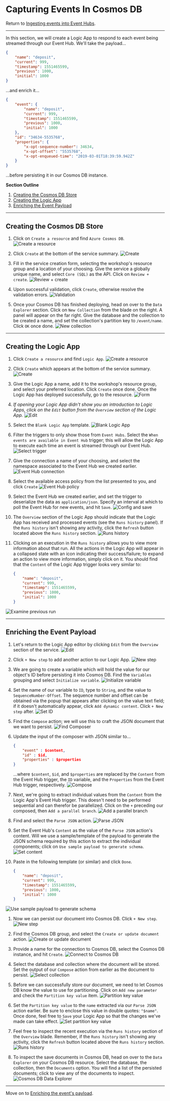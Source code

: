 # Capturing Events In Cosmos DB
Return to [Ingesting events into Event Hubs](EventHubs.md).



---



In this section, we will create a Logic App to respond to each event being streamed through our Event Hub. We'll take the payload...
```json
{
    "name": "deposit",
    "current": 999,
    "timestamp": 1551465599,
    "previous": 1000,
    "initial": 1000
}
```
...and enrich it...
```json
{
    "event": {
        "name": "deposit",
        "current": 999,
        "timestamp": 1551465599,
        "previous": 1000,
        "initial": 1000
    },
    "id": "34634-5535768",
    "properties": {
        "x-opt-sequence-number": 34634,
        "x-opt-offset": "5535768",
        "x-opt-enqueued-time": "2019-03-01T18:39:59.942Z"
    }
}
```
...before persisting it in our Cosmos DB instance.

**Section Outline**
1. [Creating the Cosmos DB Store](#creating-the-cosmos-db-store)
1. [Creating the Logic App](#creating-the-logic-app)
1. [Enriching the Event Payload](#enriching-the-event-payload)



---



## Creating the Cosmos DB Store

1. Click on `Create a resource` and find `Azure Cosmos DB`.
  ![Create a resource](LogicApps/Cosmos/1.png)

1. Click `Create` at the bottom of the service summary.
  ![Create](LogicApps/Cosmos/2.png)

1. Fill in the service creation form, selecting the workshop's resource group and a location of your choosing. Give the service a globally unique name, and select `Core (SQL)` as the API. Click on `Review + create`.
  ![Review + create](LogicApps/Cosmos/3.png)

1. Upon successful validation, click `Create`, otherwise resolve the validation errors.
  ![Validation](LogicApps/Cosmos/4.png)

1. Once your Cosmos DB has finished deploying, head on over to the `Data Explorer` section. Click on `New Collection` from the blade on the right. A panel will appear on the far right. Give the database and the collection to be created a name, and set the collection's partition key to `/event/name`. Click `OK` once done.
  ![New collection](LogicApps/Cosmos/5.png)



---



## Creating the Logic App

1. Click `Create a resource` and find `Logic App`.
  ![Create a resource](LogicApps/Logic/1.png)

1. Click `Create` which appears at the bottom of the service summary.
  ![Create](LogicApps/Logic/2.png)

1. Give the Logic App a name, add it to the workshop's resource group, and select your preferred location. Click `Create` once done. Once the Logic App has deployed successfully, go to the resource.
  ![Form](LogicApps/Logic/3.png)

1. *If opening your Logic App didn't show you an introduction to Logic Apps, click on the `Edit` button from the `Overview` section of the Logic App.*
  ![Edit](LogicApps/Logic/4.png)

1. Select the `Blank Logic App` template.
  ![Blank Logic App](LogicApps/Logic/5.png)

1. Filter the triggers to only show those from `Event Hubs`. Select the `When events are available in Event Hub` trigger; this will allow the Logic App to execute each time an event is streamed through our Event Hub.
  ![Select trigger](LogicApps/Logic/6.png)

1. Give the connection a name of your choosing, and select the namespace associated to the Event Hub we created earlier.
  ![Event Hub connection](LogicApps/Logic/7.png)

1. Select the available access policy from the list presented to you, and click `Create`
  ![Event Hub policy](LogicApps/Logic/8.png)

1. Select the Event Hub we created earlier, and set the trigger to deserialize the data as `application/json`. Specify an interval at which to poll the Event Hub for new events, and hit `Save`.
  ![Config and save](LogicApps/Logic/9.png)

1. The `Overview` section of the Logic App should indicate that the Logic App has received and processed events (see the `Runs history` panel). If the `Runs history` isn't showing any activity, click the `Refresh` button located above the `Runs history` section.
  ![Runs history](LogicApps/Logic/10.png)

1. Clicking on an execution in the `Runs history` allows you to view more information about that run. All the actions in the Logic App will appear in a collapsed state with an icon indicating their success/failure; to expand an action to view more information, simply click on it. You should find that the `Content` of the Logic App trigger looks very similar to:
    ```json
    {
        "name": "deposit",
        "current": 999,
        "timestamp": 1551465599,
        "previous": 1000,
        "initial": 1000
    }
    ```
  ![Examine previous run](LogicApps/Logic/11.png)



---



## Enriching the Event Payload

1. Let's return to the Logic App editor by clicking `Edit` from the `Overview` section of the service.
  ![Edit](LogicApps/Enrich/1.png)

1. Click `+ New step` to add another action to our Logic App.
  ![New step](LogicApps/Enrich/2.png)

1. We are going to create a variable which will hold the value for our object's ID before persisting it into Cosmos DB. Find the `Variables` grouping and select `Initialize variable`.
  ![Initialize variable](LogicApps/Enrich/3.png)

1. Set the name of our variable to `ID`, type to `String`, and the value to `SequenceNumber-Offset`. The sequence number and offset can be obtained via the popup that appears after clicking on the value text field; if it doesn't automatically appear, click `Add dynamic content`. Click `+ New step` after.
  ![Set ID](LogicApps/Enrich/4.png)

1. Find the `Compose` action; we will use this to craft the JSON document that we want to persist.
  ![Find Composer](LogicApps/Enrich/5.png)

1. Update the input of the composer with JSON similar to...
    ```json
    {
        "event" : $content,
        "id" : $id,
        "properties" : $properties
    }
    ```
    ...where `$content`, `$id`, and `$properties` are replaced by the `Content` from the Event Hub trigger, the `ID` variable, and the `Properties` from the Event Hub trigger, respectively.
  ![Compose](LogicApps/Enrich/6.png)

1. Next, we're going to extract individual values from the `Content` from the Logic App's Event Hub trigger. This doesn't need to be performed sequential and can therefor be parallelized. Click on the `+` preceding our composed, then `Add a parallel branch`.
  ![Add a parallel branch](LogicApps/Enrich/7.png)

1. Find and select the `Parse JSON` action.
  ![Parse JSON](LogicApps/Enrich/8.png)

1. Set the Event Hub's `Content` as the value of the `Parse JSON` action's content. Will we use a sample/template of the payload to generate the JSON schema required by this action to extract the individual components; click on `Use sample payload to generate schema`.
  ![Set content](LogicApps/Enrich/9.png)

1. Paste in the following template (or similar) and click `Done`.
    ```json
    {
        "name": "deposit",
        "current": 999,
        "timestamp": 1551465599,
        "previous": 1000,
        "initial": 1000
    }
    ```
  ![Use sample payload to generate schema](LogicApps/Enrich/10.png)

1. Now we can persist our document into Cosmos DB. Click `+ New step`.
  ![New step](LogicApps/Enrich/11.png)

1. Find the Cosmos DB group, and select the `Create or update document` action.
  ![Create or update document](LogicApps/Enrich/12.png)

1. Provide a name for the connection to Cosmos DB, select the Cosmos DB instance, and hit `Create`.
  ![Connect to Cosmos DB](LogicApps/Enrich/13.png)

1. Select the database and collection where the document will be stored. Set the output of our `Compose` action from earlier as the document to persist.
  ![Select collection](LogicApps/Enrich/14.png)

1. Before we can successfully store our document, we need to let Cosmos DB know the value to use for partitioning. Click on `Add new parameter` and check the `Partition key value` item.
  ![Partition key value](LogicApps/Enrich/15.png)

1. Set the `Partition key value` to the `name` extracted via our `Parse JSON` action earlier. Be sure to enclose this value in double quotes: `"$name"`. Once done, feel free to `Save` your Logic App so that the changes we've made can take effect.
  ![Set partition key value](LogicApps/Enrich/16.png)

1. Feel free to inspect the recent execution via the `Runs history` section of the `Overview` blade. Remember, if the `Runs history` isn't showing any activity, click the `Refresh` button located above the `Runs history` section.
  ![Runs history](LogicApps/Enrich/17.png)

1. To inspect the save documents in Cosmos DB, head on over to the `Data Explorer` on your Cosmos DB resource. Select the database, the collection, then the `Documents` option. You will find a list of the persisted documents; click to view any of the documents to inspect.
  ![Cosmos DB Data Explorer](LogicApps/Enrich/18.png)



---



Move on to [Enriching the event's payload](Functions.md).

